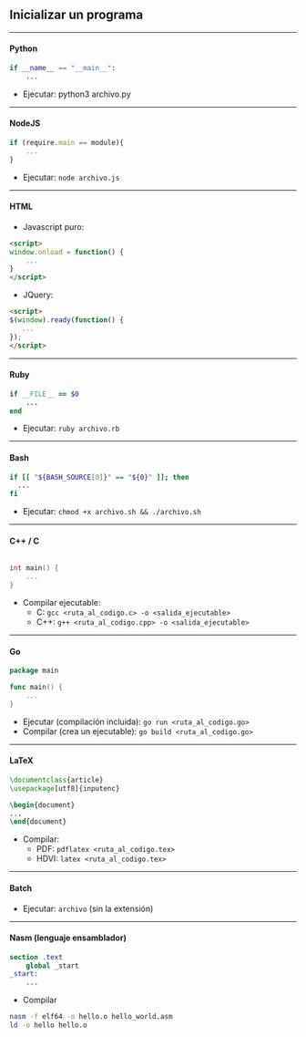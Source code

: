 ## Inicializar un programa

___________________________

#### Python
```python
if __name__ == "__main__":
    ...
```

- Ejecutar: python3 archivo.py

___________________________

#### NodeJS
```javascript
if (require.main == module){
    ...
}
```

- Ejecutar: `node archivo.js`

___________________________

#### HTML
- Javascript puro:
```html
<script>
window.onload = function() {
    ...
}
</script>
```

- JQuery:
```html
<script>
$(window).ready(function() {
   ...
});
</script>
```

___________________________

#### Ruby
```ruby
if __FILE__ == $0
    ...
end
```

- Ejecutar: `ruby archivo.rb`

___________________________

#### Bash
```bash
if [[ "${BASH_SOURCE[0]}" == "${0}" ]]; then
  ...
fi

```

- Ejecutar: `chmod +x archivo.sh && ./archivo.sh`

___________________________

#### C++ / C
```cpp

int main() {
    ...
}
```

- Compilar ejecutable:
    - C: `gcc <ruta_al_codigo.c> -o <salida_ejecutable>`
    - C++: `g++ <ruta_al_codigo.cpp> -o <salida_ejecutable>`

___________________________

#### Go
```go
package main

func main() {
    ...
}
```

- Ejecutar (compilación incluida): `go run <ruta_al_codigo.go>`
- Compilar (crea un ejecutable): `go build <ruta_al_codigo.go>`

___________________________

#### LaTeX
```latex
\documentclass{article}
\usepackage[utf8]{inputenc}

\begin{document}
...
\end{document}
```

- Compilar:
    - PDF: `pdflatex <ruta_al_codigo.tex>`
    - HDVI: `latex <ruta_al_codigo.tex>`

_____________________________

#### Batch
- Ejecutar: `archivo` (sin la extensión)

_____________________________

#### Nasm (lenguaje ensamblador)
```nasm
section .text
    global _start
_start:
    ...
```

- Compilar
```bash
nasm -f elf64 -o hello.o hello_world.asm
ld -o hello hello.o
```

